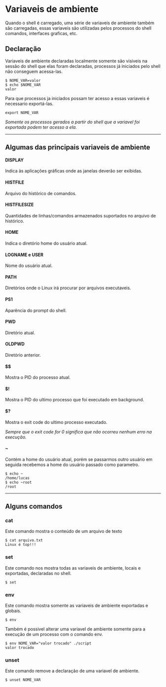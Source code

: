 # Variaveis de ambiente

Quando o shell é carregado, uma série de variaveis de ambiente também são carregadas, essas variaveis são utilizadas pelos processos do shell comandos, interfaces graficas, etc.

## Declaração

Variaveis de ambiente declaradas localmente somente são visiveis na sessão do shell que elas foram declaradas, processos já iniciados pelo shell não conseguem acessa-las.

```console
$ NOME_VAR=valor
$ echo $NOME_VAR
valor
```

Para que processos ja iniciados possam ter acesso a essas variaveis é necessario exportá-las.

```console
export NOME_VAR
```

_Somente os processos gerados a partir do shell que a variavel foi exportada podem ter acesso a ela._

---

## Algumas das principais variaveis de ambiente

#### DISPLAY

Indica às aplicações gráficas onde as janelas deverão ser exibidas.

#### HISTFILE

Arquivo do histórico de comandos.

#### HISTFILESIZE

Quantidades de linhas/comandos armazenados suportados no arquivo de histórico.

#### HOME

Indica o diretório home do usuário atual.

#### LOGNAME e USER

Nome do usuário atual.

#### PATH

Diretórios onde o Linux irá procurar por arquivos executaveis.

#### PS1

Aparência do prompt do shell.

#### PWD 

Diretório atual.

#### OLDPWD

Diretório anterior.

#### $$

Mostra o PID do processo atual.

#### $!

Mostra o PID do ultimo processo que foi executado em background.

#### $?

Mostra o exit code do ultimo processo executado.

_Sempre que o exit code for 0 significa que não ocorreu nenhum erro na execução._

#### ~

Contém a home do usuário atual, porém se passarmos outro usuário em seguida recebemos a home do usuário passado como parametro.

```console
$ echo ~
/home/lucas
$ echo ~root
/root
```

---

## Alguns comandos

### cat

Este comando mostra o conteúdo de um arquivo de texto

```console
$ cat arquivo.txt
Linux é top!!!
```

### set

Este comando nos mostra todas as variaveis de ambiente, locais e exportadas, declaradas no shell.

```console
$ set
```

### env

Este comando mostra somente as variaveis de ambiente exportadas e globais.

```console
$ env
```

Também é possivel alterar uma variavel de ambiente somente para a execução de um processo com o comando env.

```console
$ env NOME_VAR="valor trocado" ./script
valor trocado
```

### unset

Este comando remove a declaração de uma variavel de ambiente.

```console
$ unset NOME_VAR
```